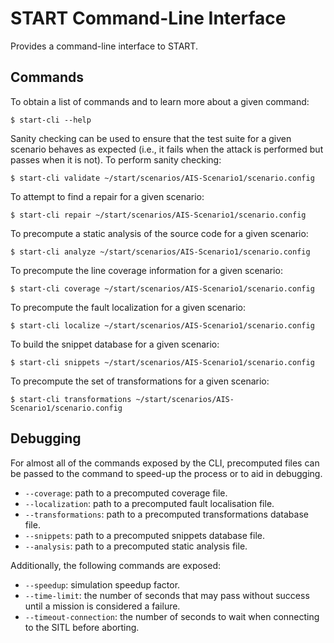 # START Command-Line Interface

Provides a command-line interface to START.

## Commands

To obtain a list of commands and to learn more about a given command:

```
$ start-cli --help
```

Sanity checking can be used to ensure that the test suite for a given
scenario behaves as expected (i.e., it fails when the attack is performed
but passes when it is not). To perform sanity checking:

```
$ start-cli validate ~/start/scenarios/AIS-Scenario1/scenario.config
```

To attempt to find a repair for a given scenario:

```
$ start-cli repair ~/start/scenarios/AIS-Scenario1/scenario.config
```

To precompute a static analysis of the source code for a given scenario:

```
$ start-cli analyze ~/start/scenarios/AIS-Scenario1/scenario.config
```

To precompute the line coverage information for a given scenario:

```
$ start-cli coverage ~/start/scenarios/AIS-Scenario1/scenario.config
```

To precompute the fault localization for a given scenario:

```
$ start-cli localize ~/start/scenarios/AIS-Scenario1/scenario.config
```

To build the snippet database for a given scenario:

```
$ start-cli snippets ~/start/scenarios/AIS-Scenario1/scenario.config
```

To precompute the set of transformations for a given scenario:

```
$ start-cli transformations ~/start/scenarios/AIS-Scenario1/scenario.config
```

## Debugging

For almost all of the commands exposed by the CLI, precomputed files can be
passed to the command to speed-up the process or to aid in debugging.

* `--coverage`: path to a precomputed coverage file.
* `--localization`: path to a precomputed fault localisation file.
* `--transformations`: path to a precomputed transformations database file.
* `--snippets`: path to a precomputed snippets database file.
* `--analysis`: path to a precomputed static analysis file.

Additionally, the following commands are exposed:

* `--speedup`: simulation speedup factor.
* `--time-limit`: the number of seconds that may pass without success until a
    mission is considered a failure.
* `--timeout-connection`: the number of seconds to wait when connecting to the
    SITL before aborting.
